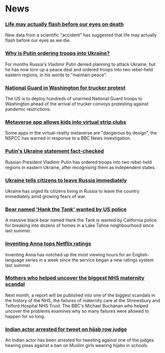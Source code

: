 # News
### [Life may actually flash before our eyes on death](https://www.bbc.com/news/world-us-canada-60495730)
New data from a scientific "accident" has suggested that life may actually flash before our eyes as we die. 
### [Why is Putin ordering troops into Ukraine?](https://www.bbc.com/news/world-europe-56720589)
For months Russia's Vladimir Putin denied planning to attack Ukraine, but he has now torn up a peace deal and ordered troops into two rebel-held eastern regions, in his words to "maintain peace".
### [National Guard in Washington for trucker protest](https://www.bbc.com/news/world-us-canada-60492051)
The US is to deploy hundreds of unarmed National Guard troops to Washington ahead of the arrival of trucker convoys protesting against pandemic restrictions.
### [Metaverse app allows kids into virtual strip clubs](https://www.bbc.com/news/technology-60415317)
Some apps in the virtual-reality metaverse are "dangerous by design", the NSPCC has warned in response to a BBC News investigation.
### [Putin's Ukraine statement fact-checked](https://www.bbc.com/news/60477712)
Russian President Vladimir Putin has ordered troops into two rebel-held regions in eastern Ukraine, after recognising them as independent states.
### [Ukraine tells citizens to leave Russia immediately](https://www.bbc.com/news/world-europe-60497510)
Ukraine has urged its citizens living in Russia to leave the country immediately amid growing fears of war. 
### [Bear named 'Hank the Tank' wanted by US police](https://www.bbc.com/news/world-us-canada-60486984)
A massive black bear named Hank the Tank is wanted by California police for breaking into dozens of homes in a Lake Tahoe neighbourhood since last summer. 
### [Inventing Anna tops Netflix ratings](https://www.bbc.com/news/entertainment-arts-60490247)
Inventing Anna has notched up the most viewing hours for an English-language series in a week since the service began a new ratings system last summer.
### [Mothers who helped uncover the biggest NHS maternity scandal](https://www.bbc.com/news/health-60434299)
Next month, a report will be published into one of the biggest scandals in the history of the NHS, the failures of maternity care at the Shrewsbury and Telford Hospital NHS Trust. The BBC's Michael Buchanan who helped uncover the problems examines why so many failures were allowed to happen for so long. 
### [Indian actor arrested for tweet on hijab row judge](https://www.bbc.com/news/world-asia-india-60489203)
An Indian actor has been arrested for tweeting against one of the judges hearing pleas against a ban on Muslim girls wearing hijabs in schools. 
